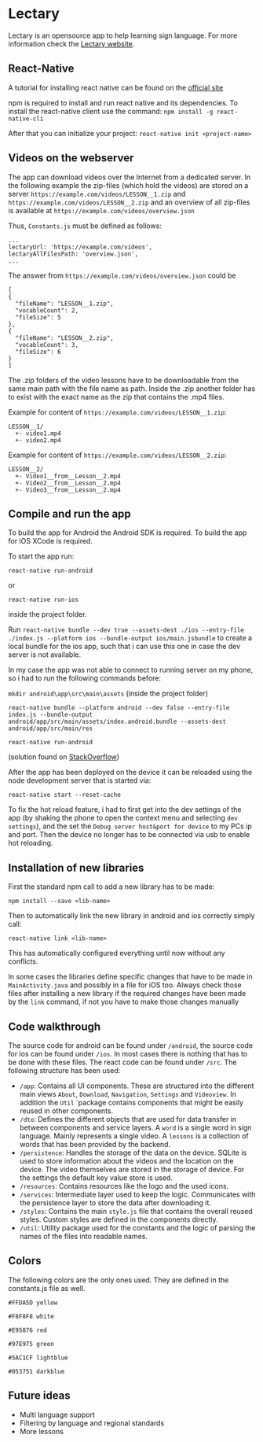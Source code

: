 # Lectary

Lectary is an opensource app to help learning sign language. For more information check the [Lectary website](https://lectary.net/).

## React-Native

A tutorial for installing react native can be found on the [official site](https://facebook.github.io/react-native/)

npm is required to install and run react native and its dependencies. To install the react-native client use the command:
`npm install -g react-native-cli`

After that you can initialize your project:
`react-native init <project-name>`

## Videos on the webserver

The app can download videos over the Internet from a dedicated server. In the following example the zip-files (which hold the videos) are stored on a server `https://example.com/videos/LESSON__1.zip` and `https://example.com/videos/LESSON__2.zip` and an overview of all zip-files is available at `https://example.com/videos/overview.json`

Thus, `Constants.js` must be defined as follows:
```
...
lectaryUrl: 'https://example.com/videos',
lectaryAllFilesPath: 'overview.json',
...
```

The answer from `https://example.com/videos/overview.json` could be

```
[
{
  "fileName": "LESSON__1.zip",
  "vocableCount": 2,
  "fileSize": 5
},
{
  "fileName": "LESSON__2.zip",
  "vocableCount": 3,
  "fileSize": 6
}
]
```

The .zip folders of the video lessons have to be downloadable from the same main path with the file name as path. Inside the 
.zip another folder has to exist with the exact name as the zip that contains the .mp4 files.

Example for content of `https://example.com/videos/LESSON__1.zip`:
```
LESSON__1/
  +- video1.mp4
  +- video2.mp4
```

Example for content of `https://example.com/videos/LESSON__2.zip`:
```
LESSON__2/
  +- Video1__from__Lesson__2.mp4
  +- Video2__from__Lesson__2.mp4
  +- Video3__from__Lesson__2.mp4
```


## Compile and run the app 

To build the app for Android the Android SDK is required. To build the app for iOS XCode is required. 



To start the app run:

`react-native run-android` 

or

`react-native run-ios`

inside the project folder.

Run 
`react-native bundle --dev true --assets-dest ./ios --entry-file ./index.js --platform ios --bundle-output ios/main.jsbundle`
to create a local bundle for the ios app, such that i can use this one in case the dev server is not available.

In my case the app was not able to connect to running server on my phone, so i had to run the following commands before:

`mkdir android\app\src\main\assets` (inside the project folder)

`react-native bundle --platform android --dev false --entry-file index.js --bundle-output android/app/src/main/assets/index.android.bundle --assets-dest android/app/src/main/res`

`react-native run-android`

(solution found on [StackOverflow](https://stackoverflow.com/questions/44446523/unable-to-load-script-from-assets-index-android-bundle-on-windows))

After the app has been deployed on the device it can be reloaded using the node development server that is started via:

`react-native start --reset-cache`

To fix the hot reload feature, i had to first get into the dev settings of the app (by shaking the phone to open the 
context menu and selecting `dev settings`), and the set the `Debug server host&port for device` to my PCs ip and port. 
Then the device no longer has to be connected via usb to enable hot reloading. 

## Installation of new libraries

First the standard npm call to add a new library has to be made:

`npm install --save <lib-name> `

Then to automatically link the new library in android and ios correctly simply call:

`react-native link <lib-name>`

This has automatically configured everything until now without any conflicts.

In some cases the libraries define specific changes that have to be made in `MainActivity.java` and possibly in a file 
for iOS too. Always check those files after installing a new library if the required changes have been made by the `link` 
command, if not you have to make those changes manually

## Code walkthrough

The source code for android can be found under `/android`, the source code for ios can be found under `/ios`. In most cases
there is nothing that has to be done with these files. The react code can be found under `/src`. The following structure has been used:

* `/app`: Contains all UI components. These are structured into the different main views `About`, `Download`, `Navigation`, `Settings`
and `Videoview`. In addition the `Util` ´package contains components that might be easily reused in other components.
* `/dto`: Defines the different objects that are used for data transfer in between components and service layers. A `word` is a single word
in sign language. Mainly represents a single video. A `lessons` is a collection of words that has been provided by the backend.
* `/persistence`: Handles the storage of the data on the device. SQLite is used to store information about the videos and the location
on the device. The video themselves are stored in the storage of device. For the settings the default key value store is used.
* `/resources`: Contains resources like the logo and the used icons.
* `/services`: Intermediate layer used to keep the logic. Communicates with the persistence layer to store the data after downloading it.
* `/styles`: Contains the main `style.js` file that contains the overall reused styles. Custom styles are defined in the components directly.
* `/util`: Utility package used for the constants and the logic of parsing the names of the files into readable names.

## Colors
The following colors are the only ones used. They are defined in the constants.js file as well.

`#FFDA5D yellow`

`#F8F8F8 white`

`#E95876 red`

`#97E975 green`

`#5AC1CF lightblue`

`#053751 darkblue`

## Future ideas
* Multi language support
* Filtering by language and regional standards
* More lessons
